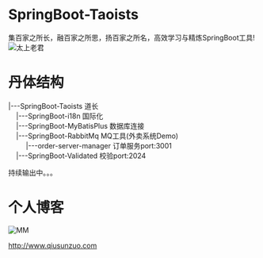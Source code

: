 # SpringBoot-Taoists
集百家之所长，融百家之所思，扬百家之所名，高效学习与精炼SpringBoot工具!  
![太上老君](http://qiusunzuo.com/wp-content/uploads/2020/10/timg-e1601899871216.jpeg)
# 丹体结构
|---SpringBoot-Taoists 道长  
&nbsp;&nbsp;&nbsp;&nbsp;|---SpringBoot-i18n 国际化  
&nbsp;&nbsp;&nbsp;&nbsp;|---SpringBoot-MyBatisPlus 数据库连接  
&nbsp;&nbsp;&nbsp;&nbsp;|---SpringBoot-RabbitMq MQ工具(外卖系统Demo)  
&nbsp;&nbsp;&nbsp;&nbsp;&nbsp;&nbsp;&nbsp;&nbsp;&nbsp;|---order-server-manager 订单服务port:3001  
&nbsp;&nbsp;&nbsp;&nbsp;|---SpringBoot-Validated 校验port:2024  

持续输出中。。。



# 个人博客
![MM](http://qiusunzuo.com/wp-content/uploads/2020/10/109_34836.jpg)  

http://www.qiusunzuo.com
